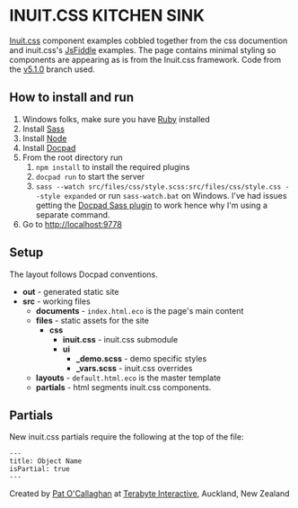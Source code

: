 # INUIT.CSS KITCHEN SINK

[Inuit.css](http://inuitcss.com/) component examples cobbled together from the css documention and inuit.css's [JsFiddle](http://jsfiddle.net/user/inuitcss/fiddles/) examples. The page contains minimal styling so components are appearing as is from the Inuit.css framework. Code from the [v5.1.0](https://github.com/csswizardry/inuit.css/tree/v5.1.0) branch used.

## How to install and run

1. Windows folks, make sure you have [Ruby](http://rubyinstaller.org/) installed
2. Install [Sass](http://sass-lang.com/download.html)
3. Install [Node](http://nodejs.org/)
4. Install [Docpad](http://docpad.org/docs/install)
5. From the root directory run
    1. `npm install` to install the required plugins
    2. `docpad run` to start the server
    3. `sass --watch src/files/css/style.scss:src/files/css/style.css --style expanded` or run `sass-watch.bat` on Windows. I've had issues getting the [Docpad Sass plugin](https://github.com/docpad/docpad-plugin-sass) to work hence why I'm using a separate command.
6. Go to [http://localhost:9778](http://localhost:9778)

## Setup
The layout follows Docpad conventions.

* **out** - generated static site
* **src** - working files
    * **documents** - `index.html.eco` is the page's main content
    * **files** - static assets for the site
        * **css**
            * **inuit.css** - inuit.css submodule
            * **ui**
                * **_demo.scss** - demo specific styles
                * **_vars.scss** - inuit.css overrides
    * **layouts** - `default.html.eco` is the master template
    * **partials** - html segments  inuit.css components.

## Partials
New inuit.css partials require the following at the top of the file:
```
---
title: Object Name
isPartial: true
---
```

Created by [Pat O'Callaghan](https://github.com/patocallaghan) at [Terabyte Interactive](http://www.terabyte.co.nz), Auckland, New Zealand

